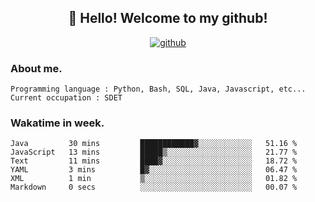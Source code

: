 <h2 align="center">👋 Hello! Welcome to my github! </h2>
<p align="center">
  <a href="https://github.com/usergwen"><img src="https://img.shields.io/badge/GitHub-24292e" alt="github"></a>
</p>

### About me.

```Plain Text
Programming language : Python, Bash, SQL, Java, Javascript, etc...
Current occupation : SDET
```
### Wakatime in week.

<!--START_SECTION:waka-->

```text
Java         30 mins         ████████████▓░░░░░░░░░░░░   51.16 %
JavaScript   13 mins         █████▒░░░░░░░░░░░░░░░░░░░   21.77 %
Text         11 mins         ████▓░░░░░░░░░░░░░░░░░░░░   18.72 %
YAML         3 mins          █▓░░░░░░░░░░░░░░░░░░░░░░░   06.47 %
XML          1 min           ▒░░░░░░░░░░░░░░░░░░░░░░░░   01.82 %
Markdown     0 secs          ░░░░░░░░░░░░░░░░░░░░░░░░░   00.07 %
```

<!--END_SECTION:waka-->
